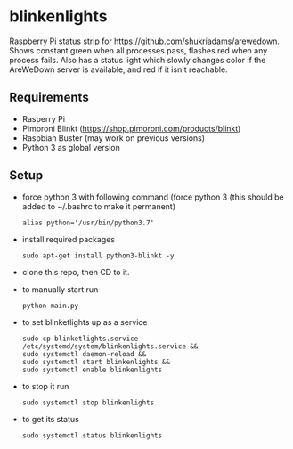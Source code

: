 # blinkenlights

Raspberry Pi status strip for https://github.com/shukriadams/arewedown. Shows constant green when all processes pass, flashes red when any process fails. Also has a status light which slowly changes color if the AreWeDown server is available, and red if it isn't reachable.

## Requirements 

- Rasperry Pi
- Pimoroni Blinkt (https://shop.pimoroni.com/products/blinkt)
- Raspbian Buster (may work on previous versions)
- Python 3 as global version

## Setup

- force python 3 with following command (force python 3 (this should be added to ~/.bashrc to make it permanent)
  
      alias python='/usr/bin/python3.7'

- install required packages

      sudo apt-get install python3-blinkt -y
      
- clone this repo, then CD to it.

- to manually start run

      python main.py

- to set blinketlights up as a service 
      
      sudo cp blinketlights.service /etc/systemd/system/blinkenlights.service &&
      sudo systemctl daemon-reload &&
      sudo systemctl start blinkenlights &&
      sudo systemctl enable blinkenlights

- to stop it run

      sudo systemctl stop blinkenlights

- to get its status

      sudo systemctl status blinkenlights
